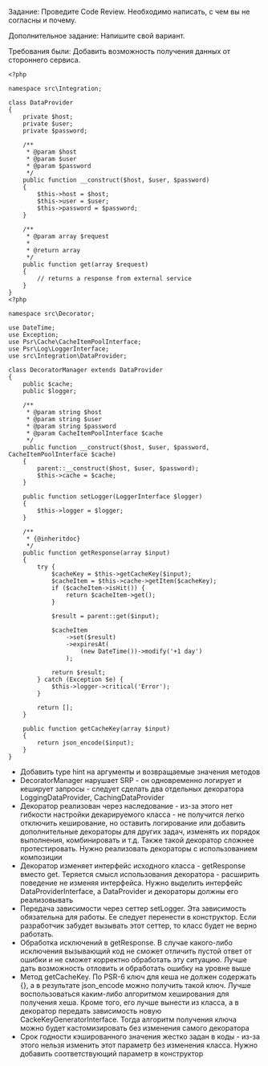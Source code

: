 Задание: Проведите Code Review. Необходимо написать, с чем вы не согласны и почему.

Дополнительное задание: Напишите свой вариант. 

Требования были: Добавить возможность получения данных от стороннего сервиса. 

```
<?php

namespace src\Integration;

class DataProvider
{
    private $host;
    private $user;
    private $password;

    /**
     * @param $host
     * @param $user
     * @param $password
     */
    public function __construct($host, $user, $password)
    {
        $this->host = $host;
        $this->user = $user;
        $this->password = $password;
    }
    
    /**
     * @param array $request
     *
     * @return array
     */
    public function get(array $request)
    {
        // returns a response from external service
    }
}
<?php

namespace src\Decorator;

use DateTime;
use Exception;
use Psr\Cache\CacheItemPoolInterface;
use Psr\Log\LoggerInterface;
use src\Integration\DataProvider;

class DecoratorManager extends DataProvider
{
    public $cache;
    public $logger;

    /**
     * @param string $host
     * @param string $user
     * @param string $password
     * @param CacheItemPoolInterface $cache
     */
    public function __construct($host, $user, $password, CacheItemPoolInterface $cache)
    {
        parent::__construct($host, $user, $password);
        $this->cache = $cache;
    }

    public function setLogger(LoggerInterface $logger)
    {
        $this->logger = $logger;
    }

    /**
     * {@inheritdoc}
     */
    public function getResponse(array $input)
    {
        try {
            $cacheKey = $this->getCacheKey($input);
            $cacheItem = $this->cache->getItem($cacheKey);
            if ($cacheItem->isHit()) {
                return $cacheItem->get();
            }

            $result = parent::get($input);

            $cacheItem
                ->set($result)
                ->expiresAt(
                    (new DateTime())->modify('+1 day')
                );

            return $result;
        } catch (Exception $e) {
            $this->logger->critical('Error');
        }

        return [];
    }

    public function getCacheKey(array $input)
    {
        return json_encode($input);
    }
}
```

* Добавить type hint на аргументы и возвращаемые значения методов
* DecoratorManager нарушает SRP - он одновременно логирует и кеширует запросы - следует сделать два отдельных декоратора LoggingDataProvider, CachingDataProvider
* Декоратор реализован через наследование - из-за этого нет гибкости настройки декарируемого класса - не получится легко отключить кеширование, но оставить логирование или добавить дополнительные декораторы для других задач, изменять их порядок выполнения, комбинировать и т.д. Также такой декоратор сложнее протестировать. Нужно реализовать декораторы с использованием композиции
* Декоратор изменяет интерфейс исходного класса - getResponse вместо get. Теряется смысл использования декоратора - расширить поведение не изменяя интерфейса. Нужно выделить интерфейс DataProviderInterface, а DataProvider и декораторы должны его реализовывать
* Передача зависимости через сеттер setLogger. Эта зависимость обязательна для работы. Ее следует перенести в конструктор. Если разработчик забудет вызывать этот сеттер, то класс будет не верно работать.
* Обработка исключений в getResponse. В случае какого-либо исключения вызывающий код не сможет отличить пустой ответ от ошибки и не сможет корректно обработать эту ситуацию. Лучше дать возможность отловить и обработать ошибку на уровне выше
* Метод getCacheKey. По PSR-6 ключ для кеша не должен содержать {}, а в результате json_encode можно получить такой ключ. Лучше воспользоваться каким-либо алгоритмом хеширования для получения хеша. Кроме того, его лучше вынести из класса, а в декоратор передать зависимость новую CackeKeyGeneratorInterface. Тогда алгоритм получения ключа можно будет кастомизировать без изменения самого декоратора
* Срок годности кэшированного значения жестко задан в коды - из-за этого нельзя изменить этот параметр без изменения класса. Нужно добавить соответствующий параметр в конструктор

